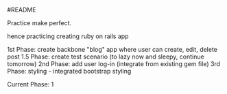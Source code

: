 #README

Practice make perfect.

hence practicing creating ruby on rails app

1st Phase: create backbone "blog" app where user can create, edit, delete post
1.5 Phase: create test scenario (to lazy now and sleepy, continue tomorrow)
2nd Phase: add user log-in (integrate from existing gem file)
3rd Phase: styling - integrated bootstrap styling

Current Phase: 1
